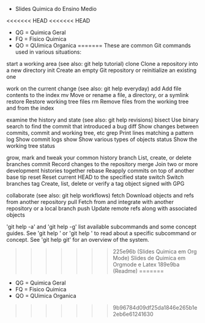 * Slides Quimica do Ensino Medio 

<<<<<<< HEAD
<<<<<<< HEAD
* QG = Quimica Geral 
* FQ = Fisico Quimica
* QO = QUimica Organica
=======
These are common Git commands used in various situations:

start a working area (see also: git help tutorial)
   clone     Clone a repository into a new directory
   init      Create an empty Git repository or reinitialize an existing one

work on the current change (see also: git help everyday)
   add       Add file contents to the index
   mv        Move or rename a file, a directory, or a symlink
   restore   Restore working tree files
   rm        Remove files from the working tree and from the index

examine the history and state (see also: git help revisions)
   bisect    Use binary search to find the commit that introduced a bug
   diff      Show changes between commits, commit and working tree, etc
   grep      Print lines matching a pattern
   log       Show commit logs
   show      Show various types of objects
   status    Show the working tree status

grow, mark and tweak your common history
   branch    List, create, or delete branches
   commit    Record changes to the repository
   merge     Join two or more development histories together
   rebase    Reapply commits on top of another base tip
   reset     Reset current HEAD to the specified state
   switch    Switch branches
   tag       Create, list, delete or verify a tag object signed with GPG

collaborate (see also: git help workflows)
   fetch     Download objects and refs from another repository
   pull      Fetch from and integrate with another repository or a local branch
   push      Update remote refs along with associated objects

'git help -a' and 'git help -g' list available subcommands and some
concept guides. See 'git help <command>' or 'git help <concept>'
to read about a specific subcommand or concept.
See 'git help git' for an overview of the system.
>>>>>>> 225e96b (Slides Quimica em Org Mode)
Slides de Quimica em Orgmode e Latex
>>>>>>> 189e9ba (Readme)
=======
* QG = Quimica Geral 
* FQ = Fisico Quimica
* QO = QUimica Organica
>>>>>>> 9b96784d09df25da1846e265b1e2eb6e61241630
